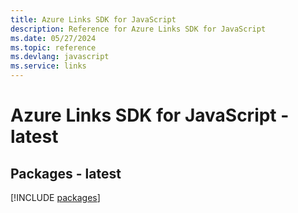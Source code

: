 ```yaml
---
title: Azure Links SDK for JavaScript
description: Reference for Azure Links SDK for JavaScript
ms.date: 05/27/2024
ms.topic: reference
ms.devlang: javascript
ms.service: links
---
```

# Azure Links SDK for JavaScript - latest
## Packages - latest
[!INCLUDE [packages](links-index.md)]